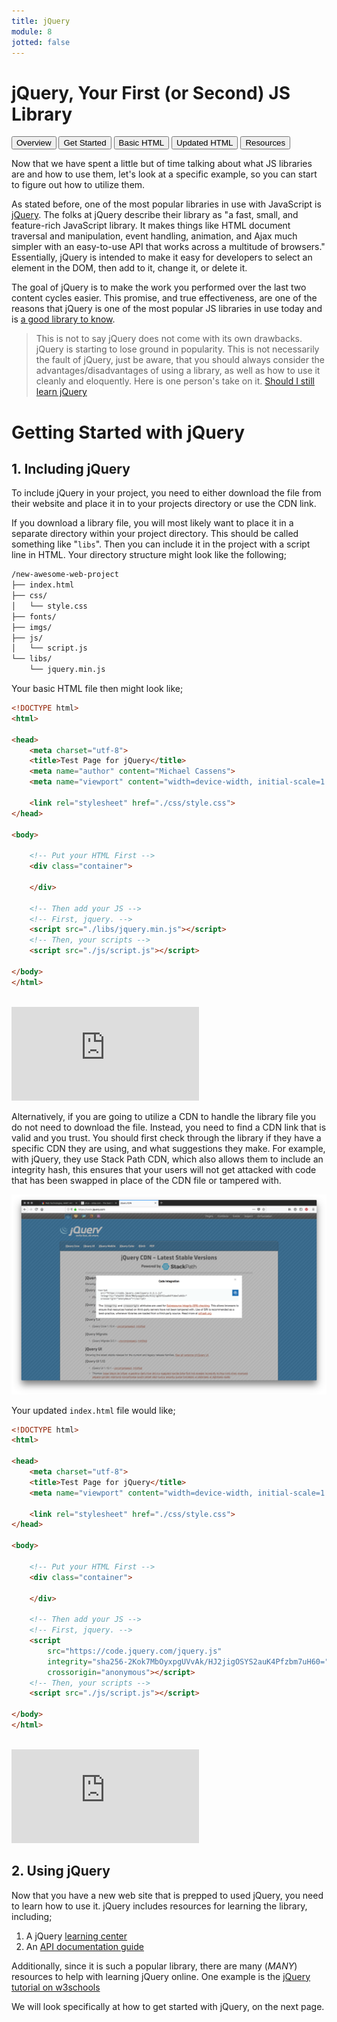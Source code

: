 ```yaml
---
title: jQuery
module: 8
jotted: false
---
```


# jQuery, Your First (or Second) JS Library

<div class="tab">
  <button class="tablinks active" onclick="openTab(event, 'Overview')">Overview</button>
<button class="tablinks" onclick="openTab(event, 'started')">Get Started</button>
  <button class="tablinks" onclick="openTab(event, 'basic')">Basic HTML</button>
  <button class="tablinks" onclick="openTab(event, 'updated')">Updated HTML</button>
  <button class="tablinks" onclick="openTab(event, 'using')">Resources</button>
</div>
<div id="Overview" class="tabcontent" style="display:block">
<div class="tabhtml" markdown="1">

Now that we have spent a little but of time talking about what JS libraries are and how to use them, let's look at a specific example, so you can start to figure out how to utilize them.

As stated before, one of the most popular libraries in use with JavaScript is <a href="http://jquery.com" target="_blank">jQuery</a>. The folks at jQuery describe their library as "a fast, small, and feature-rich JavaScript library. It makes things like HTML document traversal and manipulation, event handling, animation, and Ajax much simpler with an easy-to-use API that works across a multitude of browsers." Essentially, jQuery is intended to make it easy for developers to select an element in the DOM, then add to it, change it, or delete it.

The goal of jQuery is to make the work you performed over the last two content cycles easier. This promise, and true effectiveness, are one of the reasons that jQuery is one of the most popular JS libraries in use today and is <a href="https://medium.com/javascript-scene/top-javascript-frameworks-and-topics-to-learn-in-2020-and-the-new-decade-ced6e9d812f9" target="_blank">a good library to know</a>.

> This is not to say jQuery does not come with its own drawbacks. jQuery is starting to lose ground in popularity. This is not necessarily the fault of jQuery, just be aware, that you should always consider the advantages/disadvantages of using a library, as well as how to use it cleanly and eloquently.  Here is one person's take on it. <a href="https://codingreflections.com/should-i-learn-jquery/" target="_blank">Should I still learn jQuery</a>

</div>
</div>

<div id="started" class="tabcontent">
<div class="tabhtml" markdown="1">

# Getting Started with jQuery

## 1. Including jQuery

To include jQuery in your project, you need to either download the file from their website and place it in to your projects directory or use the CDN link.

If you download a library file, you will most likely want to place it in a separate directory within your project directory. This should be called something like "`libs`". Then you can include it in the project with a script line in HTML. Your directory structure might look like the following;

```bash
/new-awesome-web-project
├── index.html
├── css/
│   └── style.css
├── fonts/
├── imgs/
├── js/
│   └── script.js
└── libs/
    └── jquery.min.js
```

</div>
</div>

<div id="basic" class="tabcontent">
<div class="tabhtml" markdown="1">

Your basic HTML file then might look like;

```html
<!DOCTYPE html>
<html>

<head>
    <meta charset="utf-8">
    <title>Test Page for jQuery</title>
    <meta name="author" content="Michael Cassens">
    <meta name="viewport" content="width=device-width, initial-scale=1.0">

    <link rel="stylesheet" href="./css/style.css">
</head>

<body>

    <!-- Put your HTML First -->
    <div class="container">

    </div>

    <!-- Then add your JS -->
    <!-- First, jquery. -->
    <script src="./libs/jquery.min.js"></script>
    <!-- Then, your scripts -->
    <script src="./js/script.js"></script>

</body>
</html>
```

<br/>

<div class="embed-responsive embed-responsive-16by9"><iframe class="embed-responsive-item" src="https://www.youtube.com/embed/wpcPIroR9Ic" frameborder="0" allowfullscreen></iframe></div>

Alternatively, if you are going to utilize a CDN to handle the library file you do not need to download the file. Instead, you need to find a CDN link that is valid and you trust. You should first check through the library if they have a specific CDN they are using, and what suggestions they make. For example, with jQuery, they use Stack Path CDN, which also allows them to include an integrity hash, this ensures that your users will not get attacked with code that has been swapped in place of the CDN file or tampered with.

![Demonstration of jQuery's CDN suggestions](../imgs/jquery-cdn.png "Demonstration of jQuery's CDN suggestions")

</div>
</div>

<div id="updated" class="tabcontent">
<div class="tabhtml" markdown="1">

Your updated `index.html` file would like;

```html
<!DOCTYPE html>
<html>

<head>
    <meta charset="utf-8">
    <title>Test Page for jQuery</title>
    <meta name="viewport" content="width=device-width, initial-scale=1.0">

    <link rel="stylesheet" href="./css/style.css">
</head>

<body>

    <!-- Put your HTML First -->
    <div class="container">

    </div>

    <!-- Then add your JS -->
    <!-- First, jquery. -->
    <script
        src="https://code.jquery.com/jquery.js"
        integrity="sha256-2Kok7MbOyxpgUVvAk/HJ2jigOSYS2auK4Pfzbm7uH60="
        crossorigin="anonymous"></script>
    <!-- Then, your scripts -->
    <script src="./js/script.js"></script>

</body>
</html>
```
<br/>

<div class="embed-responsive embed-responsive-16by9"><iframe class="embed-responsive-item" src="https://www.youtube.com/embed/TJQVgk69pfA" frameborder="0" allowfullscreen></iframe></div>

</div>
</div>

<div id="using" class="tabcontent">
<div class="tabhtml" markdown="1">

## 2. Using jQuery

Now that you have a new web site that is prepped to used jQuery, you need to learn how to use it. jQuery includes resources for learning the library, including;

1. A jQuery <a href="http://learn.jquery.com" target="_new">learning center</a>
2. An <a href="http://api.jquery.com" target="_blank">API documentation guide</a>

Additionally, since it is such a popular library, there are many (_MANY_) resources to help with learning jQuery online. One example is the <a href="https://www.w3schools.com/jquery/default.asp" target="_blank">jQuery tutorial on w3schools</a>

We will look specifically at how to get started with jQuery, on the next page.

</div>
</div>

